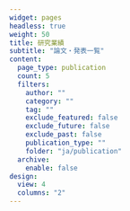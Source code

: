 ```yaml
---
widget: pages
headless: true
weight: 50
title: 研究業績
subtitle: "論文・発表一覧"
content:
  page_type: publication
  count: 5
  filters:
    author: ""
    category: ""
    tag: ""
    exclude_featured: false
    exclude_future: false
    exclude_past: false
    publication_type: ""
    folder: "ja/publication"
  archive:
    enable: false
design:
  view: 4
  columns: "2"
---
```


<div id="publications"></div>